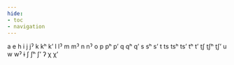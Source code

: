 ```yaml
---
hide:
- toc
- navigation
---
```

a
e
h
i
j
jˀ
k
kʰ
kʼ
l
lˀ
m
mˀ
n
nˀ
o
p
pʰ
pʼ
q
qʰ
qʼ
s
sʰ
sʼ
t
ts
tsʰ
tsʼ
tʰ
tʼ
t̠ʃ
t̠ʃʰ
t̠ʃʼ
u
w
wˀ
ɨ
ʃ
ʃʰ
ʃʼ
ʔ
χ
χʼ
